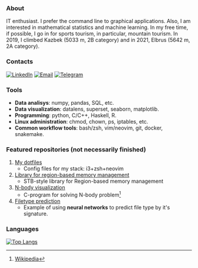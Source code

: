 ### About

IT enthusiast. I prefer the command line
to graphical applications.  Also, I am interested in mathematical
statistics and machine learning.  In my free time, if possible, I go
in for sports tourism, in particular, mountain tourism. In 2019, I
climbed Kazbek (5033 m, 2B category) and in 2021, Elbrus (5642 m, 2A
category).

### Contacts

[![LinkedIn](https://img.shields.io/badge/LinkedIn-blue)](https://www.linkedin.com/in/rustam-basyrov-978b78286)
[![Email](https://img.shields.io/badge/Email-blue)](mailto:hrustbas@gmail.com)
[![Telegram](https://img.shields.io/badge/Telegram-blue)](https://t.me/wtukatyr)

### Tools

- **Data analisys**: numpy, pandas, SQL, etc.
- **Data visualization**:  datalens, superset, seaborn, matplotlib.
- **Programming**: python, C/C++, Haskell, R.
- **Linux administration**: chmod, chown, ps, iptables, etc.
- **Common workflow tools**: bash/zsh, vim/neovim, git, docker, snakemake.

### Featured repositories (not necessarily finished)

1. [My dotfiles](https://github.com/rustbas/dotfilesV2)
    - Config files for my stack: i3+zsh+neovim
2. [Library for region-based memory management](https://github.com/rustbas/region-based-allocation)
    - STB-style library for Region-based memory management
3. [N-body visualization](https://github.com/rustbas/n-body-visualization)
    - C-program for solving N-body problem[^1]
4. [Filetype prediction](https://github.com/rustbas/filetype-prediction/)
    - Example of using **neural networks** to predict file type by it's signature.

### Languages

[![Top Langs](https://github-readme-stats.vercel.app/api/top-langs/?username=rustbas&size_weight=0.5&count_weight=0.5&hide=jupyter%20notebook,html&langs_count=8&layout=pie&theme=transparen)](https://github.com/anuraghazra/github-readme-stats)

[^1]: [Wikipedia](https://en.wikipedia.org/wiki/N-body_problem)
